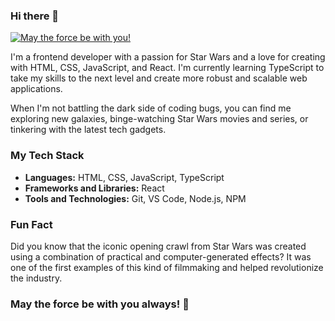 ### Hi there 👋

[![May the force be with you!](https://img.shields.io/badge/May%20the%20Force-be%20with%20you!-yellow.svg)](https://www.starwars.com)

I'm a frontend developer with a passion for Star Wars and a love for creating with HTML, CSS, JavaScript, and React. I'm currently learning TypeScript to take my skills to the next level and create more robust and scalable web applications.

When I'm not battling the dark side of coding bugs, you can find me exploring new galaxies, binge-watching Star Wars movies and series, or tinkering with the latest tech gadgets.

### My Tech Stack

- **Languages:** HTML, CSS, JavaScript, TypeScript
- **Frameworks and Libraries:** React
- **Tools and Technologies:** Git, VS Code, Node.js, NPM

### Fun Fact

Did you know that the iconic opening crawl from Star Wars was created using a combination of practical and computer-generated effects? It was one of the first examples of this kind of filmmaking and helped revolutionize the industry.

### May the force be with you always! 🚀


